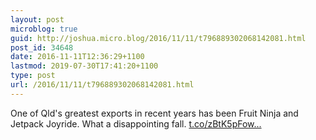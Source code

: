 ```yaml
---
layout: post
microblog: true
guid: http://joshua.micro.blog/2016/11/11/t796889302068142081.html
post_id: 34648
date: 2016-11-11T12:36:29+1100
lastmod: 2019-07-30T17:41:20+1100
type: post
url: /2016/11/11/t796889302068142081.html
---
```

One of Qld's greatest exports in recent years has been Fruit Ninja and Jetpack Joyride. What a disappointing fall. [t.co/zBtK5pFow...](https://t.co/zBtK5pFowv)
